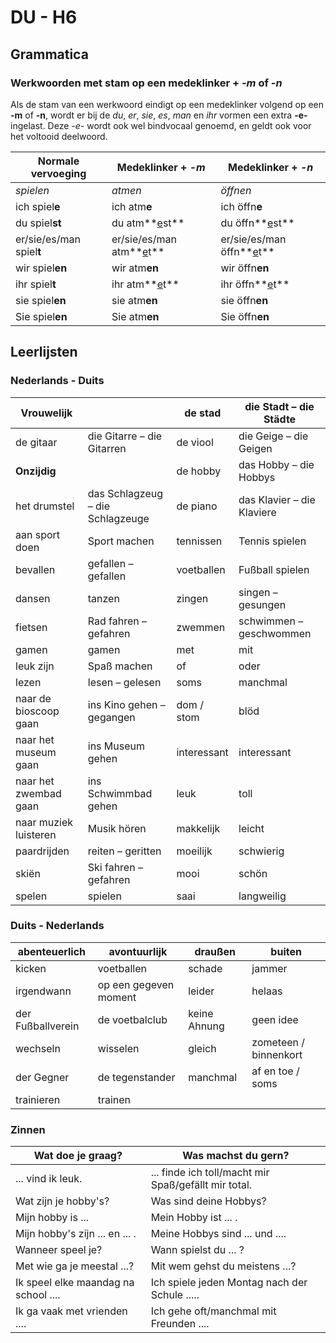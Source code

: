 # DU - H6

## Grammatica

### Werkwoorden met stam op een medeklinker + *-m* of *-n*

Als de stam van een werkwoord eindigt op een medeklinker volgend op een **-m** of **-n**, wordt er bij de *du*, *er*, *sie*, *es*, *man* en *ihr* vormen een extra **-e-** ingelast. Deze *-e-* wordt ook wel bindvocaal genoemd, en geldt ook voor het voltooid deelwoord.

| **Normale vervoeging** | **Medeklinker + *-m*** | **Medeklinker + *-n*** |
|----|----|----|
| *spielen* | *atmen* | *öffnen* |
| ich spiel**e** | ich atm**e** | ich öffn**e** |
| du spiel**st** | du atm**<u>e</u>st** | du öffn**<u>e</u>st** |
| er/sie/es/man spiel**t** | er/sie/es/man atm**<u>e</u>t** | er/sie/es/man öffn**<u>e</u>t** |
| wir spiel**en** | wir atm**en** | wir öffn**en** |
| ihr spiel**t** | ihr atm**<u>e</u>t** | ihr öffn**<u>e</u>t** |
| sie spiel**en** | sie atm**en** | sie öffn**en** |
| Sie spiel**en** | Sie atm**en** | Sie öffn**en** |

## Leerlijsten

### Nederlands - Duits

| **Vrouwelijk** |  | de stad | die Stadt – die Städte |
|----|----|----|----|
| de gitaar | die Gitarre – die Gitarren | de viool | die Geige – die Geigen |
| **Onzijdig** |  | de hobby | das Hobby – die Hobbys |
| het drumstel | das Schlagzeug – die Schlagzeuge | de piano | das Klavier – die Klaviere |
| aan sport doen | Sport machen | tennissen | Tennis spielen |
| bevallen | gefallen – gefallen | voetballen | Fußball spielen |
| dansen | tanzen | zingen | singen – gesungen |
| fietsen | Rad fahren – gefahren | zwemmen | schwimmen – geschwommen |
| gamen | gamen | met | mit |
| leuk zijn | Spaß machen | of | oder |
| lezen | lesen – gelesen | soms | manchmal |
| naar de bioscoop gaan | ins Kino gehen – gegangen | dom / stom | blöd |
| naar het museum gaan | ins Museum gehen | interessant | interessant |
| naar het zwembad gaan | ins Schwimmbad gehen | leuk | toll |
| naar muziek luisteren | Musik hören | makkelijk | leicht |
| paardrijden | reiten – geritten | moeilijk | schwierig |
| skiën | Ski fahren – gefahren | mooi | schön |
| spelen | spielen | saai | langweilig |

### Duits - Nederlands

| abenteuerlich     | avontuurlijk          | draußen      | buiten                |
|-------------------|-----------------------|--------------|-----------------------|
| kicken            | voetballen            | schade       | jammer                |
| irgendwann        | op een gegeven moment | leider       | helaas                |
| der Fußballverein | de voetbalclub        | keine Ahnung | geen idee             |
| wechseln          | wisselen              | gleich       | zometeen / binnenkort |
| der Gegner        | de tegenstander       | manchmal     | af en toe / soms      |
| trainieren        | trainen               |              |                       |

### Zinnen

| Wat doe je graag? | Was machst du gern? |
|----|----|
| ... vind ik leuk. | ... finde ich toll/macht mir Spaß/gefällt mir total. |
| Wat zijn je hobby's? | Was sind deine Hobbys? |
| Mijn hobby is ... | Mein Hobby ist ... . |
| Mijn hobby's zijn ... en ... . | Meine Hobbys sind ... und .... |
| Wanneer speel je? | Wann spielst du ... ? |
| Met wie ga je meestal ...? | Mit wem gehst du meistens ...? |
| Ik speel elke maandag na school .... | Ich spiele jeden Montag nach der Schule ..... |
| Ik ga vaak met vrienden .... | Ich gehe oft/manchmal mit Freunden .... |
